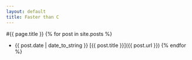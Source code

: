 ```yaml
---
layout: default
title: Faster than C
---
```

#{{ page.title }}
{% for post in site.posts %}
- {{ post.date | date_to_string }} [{{ post.title }}]({{ post.url }})
{% endfor %}
